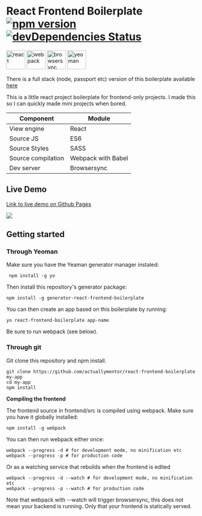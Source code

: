 # React Frontend Boilerplate [![npm version](https://badge.fury.io/js/generator-react-frontend-boilerplate.svg)](https://badge.fury.io/js/generator-react-frontend-boilerplate) [![devDependencies Status](https://david-dm.org/actuallymentor/react-frontend-boilerplate/dev-status.svg)](https://david-dm.org/actuallymentor/react-frontend-boilerplate?type=dev)

<img height="50px" alt="react" src="http://i.imgur.com/D19TgT8.png" />
<img height="50px" alt="webpack" src="http://i.imgur.com/ZtANAeL.png" />
<img height="50px" alt="browsersync" src="http://i.imgur.com/L5peje9.png" />
<img height="50px" alt="yeoman" src="http://i.imgur.com/156voLk.png" />

There is a full stack (node, passport etc) version of this boilerplate available [here]( https://github.com/actuallymentor/react-node-boilerplate )

This is a little react project boilerplate for frontend-only projects. I made this so I can quickly made mini projects when bored.

| Component | Module |
| --------- | ------ |
| View engine | React |
| Source JS | ES6 |
| Source Styles | SASS |
| Source compilation | Webpack with Babel |
| Dev server | Browsersync |

## Live Demo

[Link to live demo on Github Pages]( https://actuallymentor.github.io/react-frontend-boilerplate/ )

<a href="https://actuallymentor.github.io/react-frontend-boilerplate/"><img src="http://i.imgur.com/xNMHVx5.png" /></a>

## Getting started

### Through Yeoman

Make sure you have the Yeaman generator manager instaled:

```shell
 npm install -g yo
```

Then install this repository's generator package:

```shell 
npm install -g generator-react-frontend-boilerplate
```

You can then create an app based on this boilerplate by running:

```shell
yo react-frontend-boilerplate app-name
```

Be sure to run webpack (see below).

### Through git

Git clone this repository and npm install.

``` shell
git clone https://github.com/actuallymentor/react-frontend-boilerplate my-app
cd my-app
npm install
```

**Compiling the frontend**

The frontend source in frontend/src is compiled using webpack. Make sure you have it globally installed:

```shell
npm install -g webpack
```

You can then run webpack either once:

```shell
webpack --progress -d # for development mode, no minification etc
webpack --progress -p # for production code

```

Or as a watching service that rebuilds when the frontend is edited

```shell
webpack --progress -d --watch # for development mode, no minification etc
webpack --progress -p --watch # for production code
```

Note that webpack with --watch will trigger browsersync, this does not mean your backend is running. Only that your frontend is statically served.